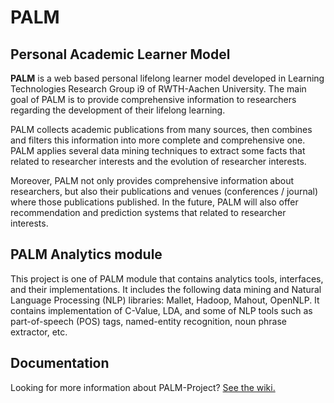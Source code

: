 # PALM

## Personal Academic Learner Model

**PALM** is a web based personal lifelong learner model developed in Learning Technologies Research Group i9 of RWTH-Aachen University. The main goal of PALM is to provide comprehensive information to researchers regarding the development of their lifelong learning. 

PALM collects academic publications from many sources, then combines and filters this information into more complete and comprehensive one. PALM applies several data mining techniques to extract some facts that related to researcher interests and the evolution of researcher interests.

Moreover, PALM not only provides comprehensive information about researchers, but also their publications and venues (conferences / journal) where those publications published. In the future, PALM will also offer recommendation and prediction systems that related to researcher interests. 


## PALM Analytics module

This project is one of PALM module that contains analytics tools, interfaces, and their implementations. It includes the following data mining and Natural Language Processing (NLP) libraries: Mallet, Hadoop, Mahout, OpenNLP. It contains implementation of C-Value, LDA, and some of NLP tools such as part-of-speech (POS) tags, named-entity recognition, noun phrase extractor, etc.

## Documentation

Looking for more information about PALM-Project? [See the wiki.](https://github.com/palm-toolkit/palm-project/wiki "PALM project wiki")
 